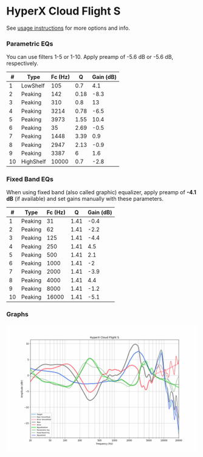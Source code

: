 # HyperX Cloud Flight S
See [usage instructions](https://github.com/jaakkopasanen/AutoEq#usage) for more options and info.

### Parametric EQs
You can use filters 1-5 or 1-10. Apply preamp of -5.6 dB or -5.6 dB, respectively.

|   # | Type      |   Fc (Hz) |    Q |   Gain (dB) |
|-----|-----------|-----------|------|-------------|
|   1 | LowShelf  |       105 | 0.7  |         4.1 |
|   2 | Peaking   |       142 | 0.18 |        -8.3 |
|   3 | Peaking   |       310 | 0.8  |        13   |
|   4 | Peaking   |      3214 | 0.78 |        -6.5 |
|   5 | Peaking   |      3973 | 1.55 |        10.4 |
|   6 | Peaking   |        35 | 2.69 |        -0.5 |
|   7 | Peaking   |      1448 | 3.39 |         0.9 |
|   8 | Peaking   |      2947 | 2.13 |        -0.9 |
|   9 | Peaking   |      3387 | 6    |         1.6 |
|  10 | HighShelf |     10000 | 0.7  |        -2.8 |

### Fixed Band EQs
When using fixed band (also called graphic) equalizer, apply preamp of **-4.1 dB** (if available) and set gains manually with these parameters.

|   # | Type    |   Fc (Hz) |    Q |   Gain (dB) |
|-----|---------|-----------|------|-------------|
|   1 | Peaking |        31 | 1.41 |        -0.4 |
|   2 | Peaking |        62 | 1.41 |        -2.2 |
|   3 | Peaking |       125 | 1.41 |        -4.4 |
|   4 | Peaking |       250 | 1.41 |         4.5 |
|   5 | Peaking |       500 | 1.41 |         2.1 |
|   6 | Peaking |      1000 | 1.41 |        -2   |
|   7 | Peaking |      2000 | 1.41 |        -3.9 |
|   8 | Peaking |      4000 | 1.41 |         4.4 |
|   9 | Peaking |      8000 | 1.41 |        -1.2 |
|  10 | Peaking |     16000 | 1.41 |        -5.1 |

### Graphs
![](./HyperX%20Cloud%20Flight%20S.png)
